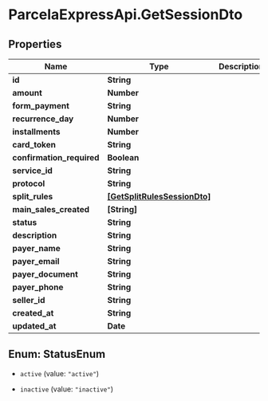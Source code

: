 # ParcelaExpressApi.GetSessionDto

## Properties

Name | Type | Description | Notes
------------ | ------------- | ------------- | -------------
**id** | **String** |  | [optional] 
**amount** | **Number** |  | 
**form_payment** | **String** |  | 
**recurrence_day** | **Number** |  | 
**installments** | **Number** |  | 
**card_token** | **String** |  | 
**confirmation_required** | **Boolean** |  | [optional] 
**service_id** | **String** |  | 
**protocol** | **String** |  | 
**split_rules** | [**[GetSplitRulesSessionDto]**](GetSplitRulesSessionDto.md) |  | [optional] 
**main_sales_created** | **[String]** |  | 
**status** | **String** |  | 
**description** | **String** |  | 
**payer_name** | **String** |  | 
**payer_email** | **String** |  | 
**payer_document** | **String** |  | 
**payer_phone** | **String** |  | [optional] 
**seller_id** | **String** |  | 
**created_at** | **String** |  | [optional] 
**updated_at** | **Date** |  | [optional] 



## Enum: StatusEnum


* `active` (value: `"active"`)

* `inactive` (value: `"inactive"`)




